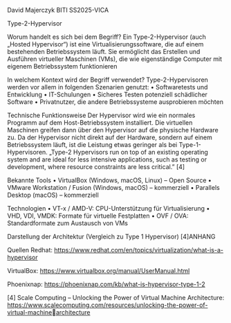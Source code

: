 David Majerczyk
BITI SS2025-VICA


Type-2-Hypervisor

Worum handelt es sich bei dem Begriff?
Ein Type-2-Hypervisor (auch „Hosted Hypervisor“) ist eine Virtualisierungssoftware, die 
auf einem bestehenden Betriebssystem läuft. Sie ermöglicht das Erstellen und 
Ausführen virtueller Maschinen (VMs), die wie eigenständige Computer mit eigenem 
Betriebssystem funktionieren

In welchem Kontext wird der Begriff verwendet?
Type-2-Hypervisoren werden vor allem in folgenden Szenarien genutzt:
• Softwaretests und Entwicklung
• IT-Schulungen
• Sicheres Testen potenziell schädlicher Software
• Privatnutzer, die andere Betriebssysteme ausprobieren möchten

Technische Funktionsweise
Der Hypervisor wird wie ein normales Programm auf dem Host-Betriebssystem 
installiert. Die virtuellen Maschinen greifen dann über den Hypervisor auf die physische 
Hardware zu.
Da der Hypervisor nicht direkt auf der Hardware, sondern auf einem Betriebssystem 
läuft, ist die Leistung etwas geringer als bei Type-1-Hypervisoren.
„Type-2 Hypervisors run on top of an existing operating system and are ideal for 
less intensive applications, such as testing or development, where resource 
constraints are less critical.” [4]

Bekannte Tools
• VirtualBox (Windows, macOS, Linux) – Open Source
• VMware Workstation / Fusion (Windows, macOS) – kommerziell
• Parallels Desktop (macOS) – kommerziell

Technologien
• VT-x / AMD-V: CPU-Unterstützung für Virtualisierung
• VHD, VDI, VMDK: Formate für virtuelle Festplatten
• OVF / OVA: Standardformate zum Austausch von VMs

Darstellung der Architektur (Vergleich zu Type 1 Hypervisor)
[4]ANHANG

Quellen
Redhat: https://www.redhat.com/en/topics/virtualization/what-is-a-hypervisor

VirtualBox: https://www.virtualbox.org/manual/UserManual.html

Phoenixnap: https://phoenixnap.com/kb/what-is-hypervisor-type-1-2

[4] Scale Computing – Unlocking the Power of Virtual Machine Architecture: 
https://www.scalecomputing.com/resources/unlocking-the-power-of-virtual-machinearchitecture
